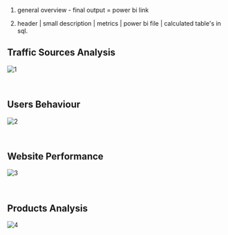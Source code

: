 1. general overview - final output = power bi link

2. header | small description | metrics | power bi file | calculated table's in sql.

## Traffic Sources Analysis

![1](https://github.com/gnoevoy/Ecommerce_and_Web_Analytics/assets/43414592/804a79f8-1b5f-4046-a905-1f7112933932)

<br>

## Users Behaviour

![2](https://github.com/gnoevoy/Ecommerce_and_Web_Analytics/assets/43414592/eecef7a0-ccb2-4920-acac-d34a895a62a7)

<br>

## Website Performance

![3](https://github.com/gnoevoy/Ecommerce_and_Web_Analytics/assets/43414592/f446f3b8-35ea-4f2f-810e-9d8f681cb6b6)

<br>

## Products Analysis

![4](https://github.com/gnoevoy/Ecommerce_and_Web_Analytics/assets/43414592/0f9ce675-4c20-4f3a-aa27-ee7488b71e97)

